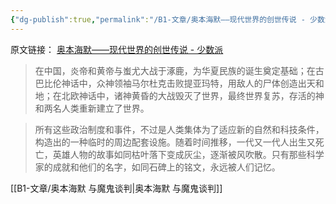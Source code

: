```yaml
---
{"dg-publish":true,"permalink":"/B1-文章/奥本海默——现代世界的创世传说 - 少数派/"}
---
```



原文链接： [奥本海默——现代世界的创世传说 - 少数派](https://sspai.com/post/82718)

> 在中国，炎帝和黄帝与蚩尤大战于涿鹿，为华夏民族的诞生奠定基础；在古巴比伦神话中，众神领袖马尔杜克击败提亚玛特，用敌人的尸体创造出天和地；在北欧神话中，诸神黄昏的大战毁灭了世界，最终世界复苏，存活的神和两名人类重新建立了世界。

> 所有这些政治制度和事件，不过是人类集体为了适应新的自然和科技条件，构造出的一种临时的周边配套设施。随着时间推移，一代又一代人出生又死亡，英雄人物的故事如同枯叶落下变成灰尘，逐渐被风吹散。只有那些科学家的成就和他们的名字，如同石碑上的铭文，永远被人们记忆。

[[B1-文章/奥本海默 与魔鬼谈判\|奥本海默 与魔鬼谈判]]

